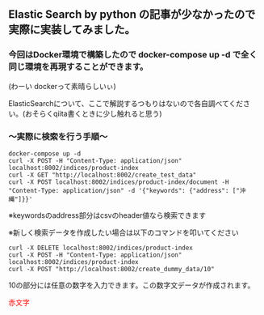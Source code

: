 ## Elastic Search by python の記事が少なかったので実際に実装してみました。

### 今回はDocker環境で構築したので docker-compose up -d で全く同じ環境を再現することができます。

(わーい dockerって素晴らしいぃ)

ElasticSearchについて、ここで解説するつもりはないので各自調べてください。(おそらくqiita書くときに少し触れると思う)

### ～実際に検索を行う手順～
```
docker-compose up -d
curl -X POST -H "Content-Type: application/json" localhost:8002/indices/product-index
curl -X GET "http://localhost:8002/create_test_data"
curl -X POST localhost:8002/indices/product-index/document -H "Content-Type: application/json" -d '{"keywords": {"address": ["沖縄"]}}'
```
※keywordsのaddress部分はcsvのheader値なら検索できます

※新しく検索データを作成したい場合は以下のコマンドを叩いてください
```
curl -X DELETE localhost:8002/indices/product-index
curl -X POST -H "Content-Type: application/json" localhost:8002/indices/product-index
curl -X POST "http://localhost:8002/create_dummy_data/10"
```
10の部分には任意の数字を入力できます。この数字文データが作成されます。

<span style="color: red; ">赤文字</span>




